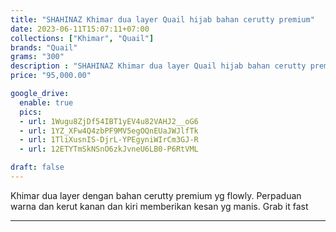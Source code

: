 ```yaml
---
title: "SHAHINAZ Khimar dua layer Quail hijab bahan cerutty premium"
date: 2023-06-11T15:07:11+07:00
collections: ["Khimar", "Quail"]
brands: "Quail"
grams: "300"
description : "SHAHINAZ Khimar dua layer Quail hijab bahan cerutty premium"
price: "95,000.00"

google_drive:
  enable: true
  pics:
  - url: 1Wugu8ZjDf54IBT1yEV4u82VAHJ2__oG6
  - url: 1YZ_XFw4Q4zbPF9MV5egOQnEUaJWJlfTk
  - url: 1TliXusnIS-DjrL-YPEgyniWIrCm3GJ-R
  - url: 12ETYTmSkNSnO6zkJvneU6LB0-P6RtVML

draft: false
---
```


Khimar dua layer dengan bahan cerutty premium yg flowly. Perpaduan warna dan kerut kanan dan kiri memberikan kesan yg manis. Grab it fast

__________    
 
